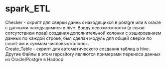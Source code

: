 # spark_ETL
Checker - скрипт для сверки данных находящихся в postgre или в oracle с данными находящимися в hive.
Ввиду невозможности (в связи сотсутствием прав) создания дополнительной колонки с хэшированием данных по каждой строке, был сделан модуль для общей сверки по count-ам и суммам числовых колонок.  
Create_Table - скрипт для автоматического создания таблиц в hive.  
Другие Файлы в этом repository являются примерами переноса данных из Oracle/Postgre в Hadoop
